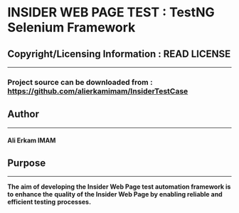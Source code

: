 # INSIDER WEB PAGE TEST : TestNG Selenium Framework
## Copyright/Licensing Information : READ LICENSE

---
### Project source can be downloaded from : https://github.com/alierkamimam/InsiderTestCase
## Author

---
#### Ali Erkam IMAM
## Purpose

---
**The aim of developing the Insider Web Page test automation framework is to enhance the**
**quality of the Insider Web Page  by enabling reliable and efficient testing** 
**processes.** 
